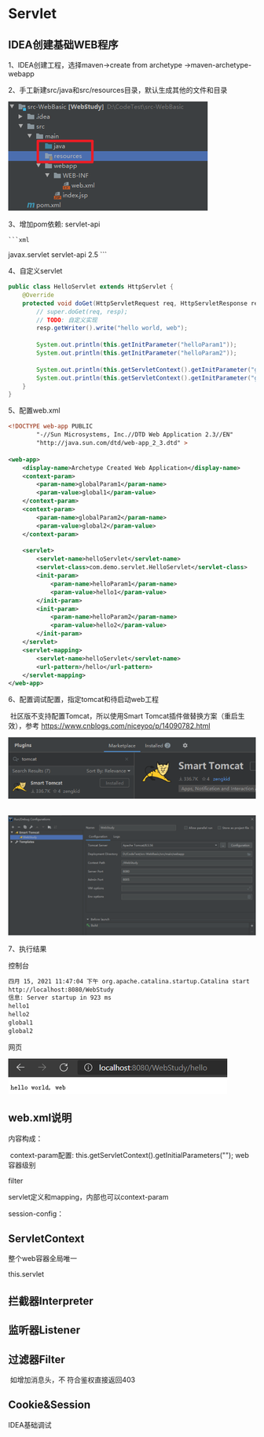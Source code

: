 # Servlet

## IDEA创建基础WEB程序

1、IDEA创建工程，选择maven->create from archetype ->maven-archetype-webapp

2、手工新建src/java和src/resources目录，默认生成其他的文件和目录

![image-20210415232647710](0-Web基础知识.assets/image-20210415232647710.png)

3、增加pom依赖: servlet-api

    ```xml
<dependency>
  <groupId>javax.servlet</groupId>
  <artifactId>servlet-api</artifactId>
  <version>2.5</version>
</dependency>
    ```

4、自定义servlet

```java
public class HelloServlet extends HttpServlet {
    @Override
    protected void doGet(HttpServletRequest req, HttpServletResponse resp) throws ServletException, IOException {
        // super.doGet(req, resp); 
        // TODO: 自定义实现
        resp.getWriter().write("hello world, web");
        
        System.out.println(this.getInitParameter("helloParam1"));
        System.out.println(this.getInitParameter("helloParam2"));

        System.out.println(this.getServletContext().getInitParameter("globalParam1"));
        System.out.println(this.getServletContext().getInitParameter("globalParam2"));
    }
}
```

5、配置web.xml

```xml
<!DOCTYPE web-app PUBLIC
        "-//Sun Microsystems, Inc.//DTD Web Application 2.3//EN"
        "http://java.sun.com/dtd/web-app_2_3.dtd" >

<web-app>
    <display-name>Archetype Created Web Application</display-name>
    <context-param>
        <param-name>globalParam1</param-name>
        <param-value>global1</param-value>
    </context-param>
    <context-param>
        <param-name>globalParam2</param-name>
        <param-value>global2</param-value>
    </context-param>

    <servlet>
        <servlet-name>helloServlet</servlet-name>
        <servlet-class>com.demo.servlet.HelloServlet</servlet-class>
        <init-param>
            <param-name>helloParam1</param-name>
            <param-value>hello1</param-value>
        </init-param>
        <init-param>
            <param-name>helloParam2</param-name>
            <param-value>hello2</param-value>
        </init-param>
    </servlet>
    <servlet-mapping>
        <servlet-name>helloServlet</servlet-name>
        <url-pattern>/hello</url-pattern>
    </servlet-mapping>
</web-app>
```

6、配置调试配置，指定tomcat和待启动web工程

​	 社区版不支持配置Tomcat，所以使用Smart Tomcat插件做替换方案（重启生效），参考 https://www.cnblogs.com/niceyoo/p/14090782.html

![image-20210415233837290](0-Web基础知识.assets/image-20210415233837290.png)

​    ![image-20210415234528412](0-Web基础知识.assets/image-20210415234528412.png)

7、执行结果

控制台

   ```bash
四月 15, 2021 11:47:04 下午 org.apache.catalina.startup.Catalina start
http://localhost:8080/WebStudy
信息: Server startup in 923 ms
hello1
hello2
global1
global2
   ```

网页

![image-20210415234816400](0-Web基础知识.assets/image-20210415234816400.png)

## web.xml说明

内容构成：

​	context-param配置:   this.getServletContext().getInitialParameters(""); web容器级别

   filter

   servlet定义和mapping，内部也可以context-param

  session-config：

## ServletContext

整个web容器全局唯一

this.servlet



## 拦截器Interpreter

## 监听器Listener

## 过滤器Filter

​	如增加消息头，不 符合鉴权直接返回403



## Cookie&Session











IDEA基础调试



